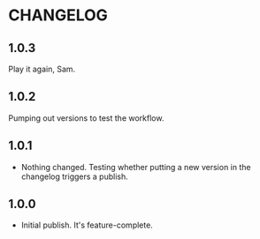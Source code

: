# CHANGELOG

## 1.0.3

Play it again, Sam.

## 1.0.2

Pumping out versions to test the workflow.

## 1.0.1

- Nothing changed. Testing whether putting a new version in the changelog triggers a publish.

## 1.0.0

- Initial publish. It's feature-complete.

